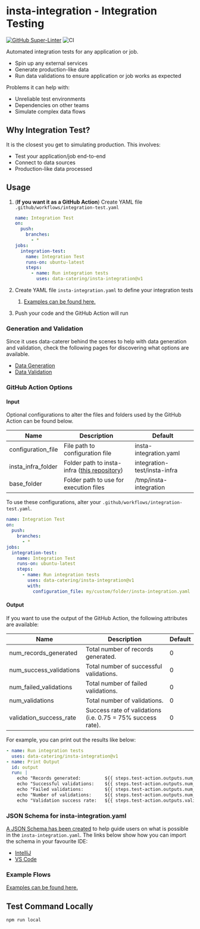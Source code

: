 # insta-integration - Integration Testing

[![GitHub Super-Linter](https://github.com/actions/insta-integration/actions/workflows/linter.yml/badge.svg)](https://github.com/super-linter/super-linter)
![CI](https://github.com/actions/insta-integration/actions/workflows/ci.yml/badge.svg)

Automated integration tests for any application or job.

- Spin up any external services
- Generate production-like data
- Run data validations to ensure application or job works as expected

Problems it can help with:

- Unreliable test environments
- Dependencies on other teams
- Simulate complex data flows

## Why Integration Test?

It is the closest you get to simulating production. This involves:

- Test your application/job end-to-end
- Connect to data sources
- Production-like data processed

## Usage

1. (**If you want it as a GitHub Action**) Create YAML file
   `.github/workflows/integration-test.yaml`

   ```yaml
   name: Integration Test
   on:
     push:
       branches:
         - *
   jobs:
     integration-test:
       name: Integration Test
       runs-on: ubuntu-latest
       steps:
         - name: Run integration tests
           uses: data-catering/insta-integration@v1
   ```

1. Create YAML file `insta-integration.yaml` to define your integration tests

   1. [Examples can be found here.](example)

1. Push your code and the GitHub Action will run

### Generation and Validation

Since it uses data-caterer behind the scenes to help with data generation and
validation, check the following pages for discovering what options are
available.

- [Data Generation](https://data.catering/setup/generator/data-generator/)
- [Data Validation](https://data.catering/setup/validation/)

### GitHub Action Options

#### Input

Optional configurations to alter the files and folders used by the GitHub Action
can be found below.

| Name               | Description                                                                                  | Default                      |
| ------------------ | -------------------------------------------------------------------------------------------- | ---------------------------- |
| configuration_file | File path to configuration file                                                              | insta-integration.yaml       |
| insta_infra_folder | Folder path to insta-infra ([this repository](https://github.com/data-catering/insta-infra)) | integration-test/insta-infra |
| base_folder        | Folder path to use for execution files                                                       | /tmp/insta-integration       |

To use these configurations, alter your
`.github/workflows/integration-test.yaml`.

```yaml
name: Integration Test
on:
  push:
    branches:
      - *
jobs:
  integration-test:
    name: Integration Test
    runs-on: ubuntu-latest
    steps:
      - name: Run integration tests
        uses: data-catering/insta-integration@v1
        with:
          configuration_file: my/custom/folder/insta-integration.yaml
```

#### Output

If you want to use the output of the GitHub Action, the following attributes are
available:

| Name                    | Description                                                 | Default |
| ----------------------- | ----------------------------------------------------------- | ------- |
| num_records_generated   | Total number of records generated.                          | 0       |
| num_success_validations | Total number of successful validations.                     | 0       |
| num_failed_validations  | Total number of failed validations.                         | 0       |
| num_validations         | Total number of validations.                                | 0       |
| validation_success_rate | Success rate of validations (i.e. 0.75 = 75% success rate). | 0       |

For example, you can print out the results like below:

```yaml
- name: Run integration tests
  uses: data-catering/insta-integration@v1
- name: Print Output
  id: output
  run: |
    echo "Records generated:         ${{ steps.test-action.outputs.num_records_generated }}"
    echo "Successful validations:    ${{ steps.test-action.outputs.num_success_validations }}"
    echo "Failed validations:        ${{ steps.test-action.outputs.num_failed_validations }}"
    echo "Number of validations:     ${{ steps.test-action.outputs.num_validations }}"
    echo "Validation success rate:   ${{ steps.test-action.outputs.validation_success_rate }}"
```

### JSON Schema for insta-integration.yaml

[A JSON Schema has been created](schema/insta-integration-config-latest.json) to
help guide users on what is possible in the `insta-integration.yaml`. The links
below show how you can import the schema in your favourite IDE:

- [IntelliJ](https://www.jetbrains.com/help/idea/json.html#ws_json_schema_add_custom)
- [VS Code](https://code.visualstudio.com/docs/languages/json#_json-schemas-and-settings)

### Example Flows

[Examples can be found here.](example)

## Test Command Locally

```shell
npm run local
```

